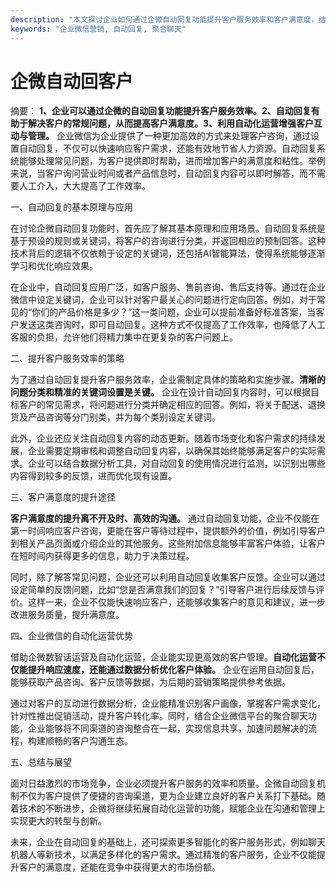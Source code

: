 ```yaml
---
description: "本文探讨企业如何通过企微自动回复功能提升客户服务效率和客户满意度，结合自动化运营的优势进行分析。"
keywords: "企业微信营销, 自动回复, 聚合聊天"
---
```

# 企微自动回客户

摘要： 
**1、企业可以通过企微的自动回复功能提升客户服务效率。2、自动回复有助于解决客户的常规问题，从而提高客户满意度。3、利用自动化运营增强客户互动与管理。** 企业微信为企业提供了一种更加高效的方式来处理客户咨询，通过设置自动回复，不仅可以快速响应客户需求，还能有效地节省人力资源。自动回复系统能够处理常见问题，为客户提供即时帮助，进而增加客户的满意度和粘性。举例来说，当客户询问营业时间或者产品信息时，自动回复内容可以即时解答，而不需要人工介入，大大提高了工作效率。

一、自动回复的基本原理与应用

在讨论企微自动回复功能时，首先应了解其基本原理和应用场景。自动回复系统是基于预设的规则或关键词，将客户的咨询进行分类，并返回相应的预制回答。这种技术背后的逻辑不仅依赖于设定的关键词，还包括AI智能算法，使得系统能够逐渐学习和优化响应效果。

在企业中，自动回复应用广泛，如客户服务、售前咨询、售后支持等。通过在企业微信中设定关键词，企业可以针对客户最关心的问题进行定向回答。例如，对于常见的“你们的产品价格是多少？”这一类问题，企业可以提前准备好标准答案，当客户发送这类咨询时，即可自动回复。这种方式不仅提高了工作效率，也降低了人工客服的负担，允许他们将精力集中在更复杂的客户问题上。

二、提升客户服务效率的策略

为了通过自动回复提升客户服务效率，企业需制定具体的策略和实施步骤。**清晰的问题分类和精准的关键词设置是关键。** 企业在设计自动回复内容时，可以根据目标客户的常见需求，将问题进行分类并确定相应的回答。例如，将关于配送、退换货及产品咨询等分门别类，并为每个类别设定关键词。

此外，企业还应关注自动回复内容的动态更新。随着市场变化和客户需求的持续发展，企业需要定期审核和调整自动回复内容，以确保其始终能够满足客户的实际需求。企业可以结合数据分析工具，对自动回复的使用情况进行监测，以识别出哪些内容得到较多的反馈，进而优化现有设置。

三、客户满意度的提升途径

**客户满意度的提升离不开及时、高效的沟通。** 通过自动回复功能，企业不仅能在第一时间响应客户咨询，更能在客户等待过程中，提供额外的价值，例如引导客户到相关产品页面或介绍企业的其他服务。这些附加信息能够丰富客户体验，让客户在短时间内获得更多的信息，助力于决策过程。

同时，除了解答常见问题，企业还可以利用自动回复收集客户反馈。企业可以通过设定简单的反馈问题，比如“您是否满意我们的回复？”引导客户进行后续反馈与评价。这样一来，企业不仅能快速响应客户，还能够收集客户的意见和建议，进一步改进服务质量，提升满意度。

四、企业微信的自动化运营优势

借助企微数智话运营及自动化运营，企业能实现更高效的客户管理。**自动化运营不仅能提升响应速度，还能通过数据分析优化客户体验。** 企业在运用自动回复后，能够获取产品咨询、客户反馈等数据，为后期的营销策略提供参考依据。

通过对客户的互动进行数据分析，企业能精准识别客户画像，掌握客户需求变化，针对性推出促销活动，提升客户转化率。同时，结合企业微信平台的聚合聊天功能，企业能够将不同渠道的咨询整合在一起，实现信息共享，加速问题解决的流程，构建顺畅的客户沟通生态。

五、总结与展望

面对日益激烈的市场竞争，企业必须提升客户服务的效率和质量。企微自动回复机制不仅为客户提供了便捷的咨询渠道，更为企业建立良好的客户关系打下基础。随着技术的不断进步，企微将继续拓展自动化运营的功能，赋能企业在沟通和管理上实现更大的转型与创新。

未来，企业在自动回复的基础上，还可探索更多智能化的客户服务形式，例如聊天机器人等新技术，以满足多样化的客户需求。通过精准的客户服务，企业不仅能提升客户的满意度，还能在竞争中获得更大的市场份额。
